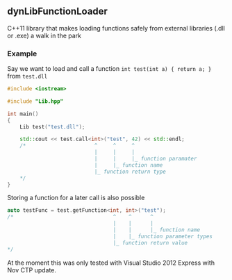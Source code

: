 ## dynLibFunctionLoader

C++11 library that makes loading functions safely from external libraries (.dll or .exe) a walk in the park

### Example

Say we want to load and call a function `int test(int a) { return a; }` from `test.dll`

```C++
#include <iostream>

#include "Lib.hpp"

int main()
{
    Lib test("test.dll");

    std::cout << test.call<int>("test", 42) << std::endl;
    /*                      ^     ^     ^
                            |     |     |
                            |     |     |_ function paramater
                            |     |_ function name
                            |_ function return type
    */
}
```

Storing a function for a later call is also possible

```C++
auto testFunc = test.getFunction<int, int>("test");
/*                                ^    ^      ^
                                  |    |      |
                                  |    |      |_ function name
                                  |    |_ function parameter types
                                  |_ function return value
*/
```

At the moment this was only tested with Visual Studio 2012 Express with Nov CTP update.
